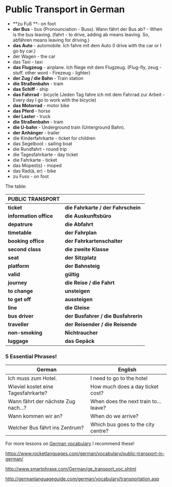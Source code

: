 # Public Transport in German



- **zu Fuß **- on foot
- **der Bus** - bus (Pronounciation - Buss). Wann fährt der Bus ab? - When is the bus leaving. (fahrt - to drive, adding ab means leaving. So, abfähren means leaving for driving.)
- **das Auto** - automobile. Ich fahre mit dem Auto (I drive with the car or I go by car.)
- der Wagen - the car
- das Taxi - taxi
- **das Flugzeug** - airplane. Ich fliege mit dem Flugzeug. (Flug-fly, zeug - stuff. other word - Firezeug - lighter)
- **der Zug / die Bahn** - Train station
- **die Straßenbahn** - tram
- **das Schiff** - ship
- **das Fahrrad** - bicycle (Jeden Tag fahre ich mit dem Fahrrad zur Arbeit - Every day I go to work with the bicycle)
- **das Motorrad** - motor bike
- **das Pferd** - horse
- **der Laster** - truck
- **die Straßenbahn** - tram
- **die U-bahn** - Underground train (Unterground Bahn). 
- **der Anhänger** - trailer
- die Kinderfahrkarte - ticket for children
- das Segelboot - sailing boat
- die Rundfahrt - round trip
- die Tagesfahrkarte - day ticket
- die Fahrkarte - ticket
- das Moped(s) - moped
- das Rad(ä, er) - bike
- zu Fuss - on foot


The table:

| **PUBLIC TRANSPORT**   |                                     |
| ---------------------- | ----------------------------------- |
| **ticket**             | **die Fahrkarte / der Fahrschein**  |
| **information office** | **die Auskunftsbüro**               |
| **depatrure**          | **die Abfahrt**                     |
| **timetable**          | **der Fahrplan**                    |
| **booking office**     | **der Fahrkartenschalter**          |
| **second class**       | **die zweite Klasse**               |
| **seat**               | **der Sitzplatz**                   |
| **platform**           | **der Bahnsteig**                   |
| **valid**              | **gültig**                          |
| **journey**            | **die Reise / die Fahrt**           |
| **to change**          | **unsteigen**                       |
| **to get off**         | **aussteigen**                      |
| **line**               | **die Gleise**                      |
| **bus driver**         | **der Busfahrer / die Busfahrerin** |
| **traveller**          | **der Reisender / die Reisende**    |
| **non-smoking**        | **Nichtraucher**                    |
| **luggage**            | **das Gepäck**                      |

### 5 Essential Phrases!

| German                              | English                             |
| ----------------------------------- | ----------------------------------- |
| Ich muss zum Hotel.                 | I need to go to the hotel           |
| Wieviel kostet eine Tagesfahrkarte? | How much does a day ticket cost?    |
| Wann fährt der nächste Zug nach…?   | When does the next train to… leave? |
| Wann kommen wir an?                 | When do we arrive?                  |
| Welcher Bus fährt ins Zentrum?      | Which bus goes to the city centre?  |

For more lessons on [German vocabulary](https://www.rocketlanguages.com/german/vocabulary/) I recommend these!



https://www.rocketlanguages.com/german/vocabulary/public-transport-in-german/

http://www.smartphrase.com/German/ge_transport_voc.shtml

http://germanlanguageguide.com/german/vocabulary/transportation.asp